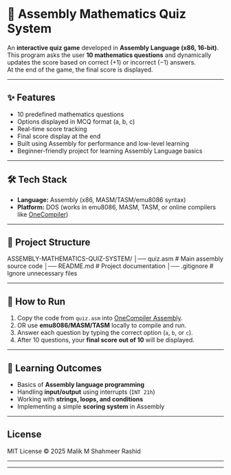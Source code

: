 # 🧮 Assembly Mathematics Quiz System

An **interactive quiz game** developed in **Assembly Language (x86, 16-bit)**.  
This program asks the user **10 mathematics questions** and dynamically updates the score based on correct (+1) or incorrect (−1) answers.  
At the end of the game, the final score is displayed.

---

## ✨ Features
- 10 predefined mathematics questions
- Options displayed in MCQ format (a, b, c)
- Real-time score tracking
- Final score display at the end
- Built using Assembly for performance and low-level learning
- Beginner-friendly project for learning Assembly Language basics

---

## 🛠️ Tech Stack
- **Language:** Assembly (x86, MASM/TASM/emu8086 syntax)
- **Platform:** DOS (works in emu8086, MASM, TASM, or online compilers like [OneCompiler](https://onecompiler.com/assembly))

---

## 📂 Project Structure
ASSEMBLY-MATHEMATICS-QUIZ-SYSTEM/
│── quiz.asm # Main assembly source code
│── README.md # Project documentation
│── .gitignore # Ignore unnecessary files



---

## 🚀 How to Run
1. Copy the code from `quiz.asm` into [OneCompiler Assembly](https://onecompiler.com/assembly).
2. OR use **emu8086/MASM/TASM** locally to compile and run.
3. Answer each question by typing the correct option (`a`, `b`, or `c`).
4. After 10 questions, your **final score out of 10** will be displayed.

---

## 🎯 Learning Outcomes
- Basics of **Assembly language programming**
- Handling **input/output** using interrupts (`INT 21h`)
- Working with **strings, loops, and conditions**
- Implementing a simple **scoring system** in Assembly

---

## License

MIT License © 2025 Malik  M Shahmeer Rashid

---

---
